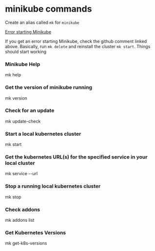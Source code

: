# minikube commands

Create an alias called `mk` for `minikube`

[Error starting Minikube](https://github.com/kubernetes/minikube/issues/2755#issuecomment-385624552)

If you get an error starting Minikube, check the github comment linked above. Basically, run `mk delete` and reinstall the cluster `mk start`. Things should start working

### Minikube Help
mk help

### Get the version of minikube running
mk version

### Check for an update
mk update-check

### Start a local kubernetes cluster
mk start

### Get the kubernetes URL(s) for the specified service in your local cluster
mk service <service-name> --url

### Stop a running local kubernetes cluster
mk stop

### Check addons
mk addons list

### Get Kubernetes Versions
mk get-k8s-versions


